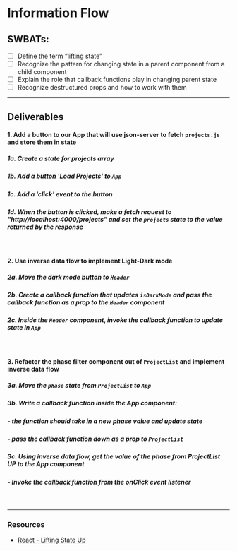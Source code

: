 # Information Flow

## SWBATs:

- [ ] Define the term “lifting state”
- [ ] Recognize the pattern for changing state in a parent component from a child component
- [ ] Explain the role that callback functions play in changing parent state
- [ ] Recognize destructured props and how to work with them

---

## Deliverables

#### 1. Add a button to our App that will use json-server to fetch `projects.js` and store them in state

##### 1a. Create a state for projects array
##### 1b. Add a button 'Load Projects' to `App`

##### 1c. Add a 'click' event to the button

##### 1d. When the button is clicked, make a fetch request to "http://localhost:4000/projects" and set the `projects` state to the value returned by the response

<br />

#### 2. Use inverse data flow to implement Light-Dark mode

##### 2a. Move the dark mode button to `Header`

##### 2b. Create a callback function that updates `isDarkMode` and pass the callback function as a prop to the `Header` component

##### 2c.  Inside the `Header` component, invoke the callback function to update state in `App`

<br />

#### 3. Refactor the phase filter component out of `ProjectList` and implement inverse data flow

##### 3a. Move the `phase` state from `ProjectList` to `App`


##### 3b. Write a callback function inside the App component:

  ##### - the function should take in a new phase value and update state

  ##### - pass the callback function down as a prop to `ProjectList`

##### 3c. Using inverse data flow, get the value of the phase from ProjectList UP to the App component

##### - Invoke the callback function from the onClick event listener

<br />

--- 
### Resources
- [React - Lifting State Up](https://reactjs.org/docs/lifting-state-up.html)